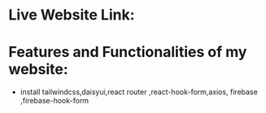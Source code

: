 # Live Website Link: 
# Features and Functionalities of my website: 
* install tailwindcss,daisyui,react router ,react-hook-form,axios, firebase ,firebase-hook-form